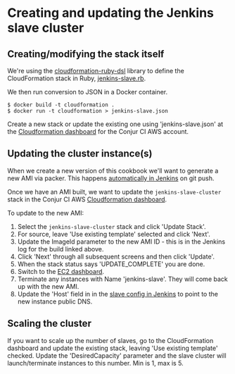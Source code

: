 # Creating and updating the Jenkins slave cluster

## Creating/modifying the stack itself

We're using the [cloudformation-ruby-dsl](https://github.com/bazaarvoice/cloudformation-ruby-dsl) library to define the CloudFormation stack in Ruby, [jenkins-slave.rb](jenkins-slave.rb).

We then run conversion to JSON in a Docker container.

```sh-session
$ docker build -t cloudformation .
$ docker run -t cloudformation > jenkins-slave.json
```

Create a new stack or update the existing one using 'jenkins-slave.json' at the
[Cloudformation dashboard](https://console.aws.amazon.com/cloudformation/home?region=us-east-1)
for the Conjur CI AWS account.

## Updating the cluster instance(s)

When we create a new version of this cookbook we'll want to generate a new AMI
via packer. This happens [automatically in Jenkins](https://jenkins.conjur.net/job/conjurops-jenkins-slave-image/) on git push.

Once we have an AMI built, we want to update the `jenkins-slave-cluster` stack in the
Conjur CI AWS [Cloudformation dashboard](https://console.aws.amazon.com/cloudformation/home?region=us-east-1).

To update to the new AMI:

1. Select the `jenkins-slave-cluster` stack and click 'Update Stack'.
2. For source, leave 'Use existing template' selected and click 'Next'.
3. Update the ImageId parameter to the new AMI ID - this is in the Jenkins log for the build linked above.
4. Click 'Next' through all subsequent screens and then click 'Update'.
5. When the stack status says 'UPDATE_COMPLETE' you are done.
6. Switch to the [EC2 dashboard](https://console.aws.amazon.com/ec2/v2/home?region=us-east-1#Instances:tag:Name=jenkins-slave;sort=launchTime).
7. Terminate any instances with Name 'jenkins-slave'. They will come back up with the new AMI.
8. Update the 'Host' field in in the [slave config in Jenkins](https://jenkins.conjur.net/computer/jenkins-slave/) to point to the new instance public DNS.

## Scaling the cluster

If you want to scale up the number of slaves, go to the CloudFormation dashboard
and update the existing stack, leaving 'Use existing template' checked. Update the
'DesiredCapacity' parameter and the slave cluster will launch/terminate instances to this
number. Min is 1, max is 5.